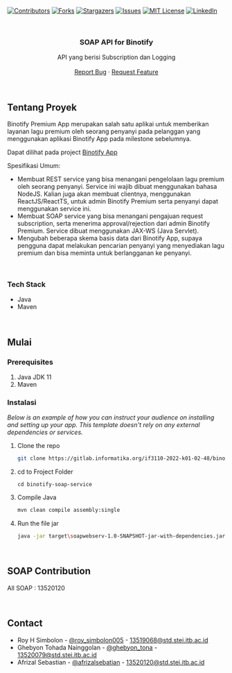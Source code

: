 <!-- Improved compatibility of back to top link: See: https://github.com/othneildrew/Best-README-Template/pull/73 -->
<a name="readme-top"></a>
<!--
*** Thanks for checking out the Best-README-Template. If you have a suggestion
*** that would make this better, please fork the repo and create a pull request
*** or simply open an issue with the tag "enhancement".
*** Don't forget to give the project a star!
*** Thanks again! Now go create something AMAZING! :D
-->



<!-- PROJECT SHIELDS -->
<!--
*** I'm using markdown "reference style" links for readability.
*** Reference links are enclosed in brackets [ ] instead of parentheses ( ).
*** See the bottom of this document for the declaration of the reference variables
*** for contributors-url, forks-url, etc. This is an optional, concise syntax you may use.
*** https://www.markdownguide.org/basic-syntax/#reference-style-links
-->
[![Contributors][contributors-shield]][contributors-url]
[![Forks][forks-shield]][forks-url]
[![Stargazers][stars-shield]][stars-url]
[![Issues][issues-shield]][issues-url]
[![MIT License][license-shield]][license-url]
[![LinkedIn][linkedin-shield]][linkedin-url]



<!-- PROJECT LOGO -->
<br />
<div align="center">

  <h3 align="center">SOAP API for Binotify</h3>

  <p align="center">
    API yang berisi Subscription dan Logging
    <br />
    <br />
    <a href="https://gitlab.informatika.org/if3110-2022-k01-02-48/binotify-soap-service/-/issues">Report Bug</a>
    ·
    <a href="https://gitlab.informatika.org/if3110-2022-k01-02-48/binotify-soap-service/-/issues">Request Feature</a>
  </p>
  <br />
</div>



<!-- ABOUT THE PROJECT -->
## Tentang Proyek

Binotify Premium App merupakan salah satu aplikai untuk memberikan layanan lagu premium oleh seorang penyanyi pada pelanggan yang menggunakan aplikasi Binotify App pada milestone sebelumnya. 

Dapat dilihat pada project <a href="https://gitlab.informatika.org/if3110-2022-k01-02-48/binotify-app">Binotify App</a>

Spesifikasi Umum:
* Membuat REST service yang bisa menangani pengelolaan lagu premium oleh seorang penyanyi. Service ini wajib dibuat menggunakan bahasa NodeJS. Kalian juga akan membuat clientnya, menggunakan ReactJS/ReactTS, untuk admin Binotify Premium serta penyanyi dapat menggunakan service ini.
* Membuat SOAP service yang bisa menangani pengajuan request subscription, serta menerima approval/rejection dari admin Binotify Premium. Service dibuat menggunakan JAX-WS (Java Servlet).
* Mengubah beberapa skema basis data dari Binotify App, supaya pengguna dapat melakukan pencarian penyanyi yang menyediakan lagu premium dan bisa meminta untuk berlangganan ke penyanyi.

<br/>

### Tech Stack

* Java
* Maven

<br/>

<!-- GETTING STARTED -->
## Mulai

### Prerequisites
1. Java JDK 11
2. Maven

### Instalasi

_Below is an example of how you can instruct your audience on installing and setting up your app. This template doesn't rely on any external dependencies or services._

1. Clone the repo
   ```sh
   git clone https://gitlab.informatika.org/if3110-2022-k01-02-48/binotify-soap-service.git
   ```
2. cd to Froject Folder
    ```
    cd binotify-soap-service
    ```

3. Compile Java
   ```sh
   mvn clean compile assembly:single
   ```
4. Run the file jar
   ```sh
   java -jar target\soapwebserv-1.0-SNAPSHOT-jar-with-dependencies.jar
   ```
<br/>


<!-- CONTRIBUTING -->
## SOAP Contribution

All SOAP : 13520120

<br/>

<!-- CONTACT -->
## Contact

- Roy H Simbolon - [@roy_simbolon005](https://www.instagram.com/roy_simbolon005/) - 13519068@std.stei.itb.ac.id
- Ghebyon Tohada Nainggolan - [@ghebyon_tona](https://www.instagram.com/ghebyon_tona/) - 13520079@std.stei.itb.ac.id
- Afrizal Sebastian - [@afrizalsebatian](https://www.instagram.com/afrizalsebastian/) - 13520120@std.stei.itb.ac.id

<br/>

<!-- MARKDOWN LINKS & IMAGES -->
<!-- https://www.markdownguide.org/basic-syntax/#reference-style-links -->
[contributors-shield]: https://img.shields.io/github/contributors/othneildrew/Best-README-Template.svg?style=for-the-badge
[contributors-url]: https://gitlab.informatika.org/groups/if3110-2022-k01-02-48/-/group_members
[forks-shield]: https://img.shields.io/github/forks/othneildrew/Best-README-Template.svg?style=for-the-badge
[forks-url]: https://github.com/othneildrew/Best-README-Template/network/members
[stars-shield]: https://img.shields.io/github/stars/othneildrew/Best-README-Template.svg?style=for-the-badge
[stars-url]: https://github.com/othneildrew/Best-README-Template/stargazers
[issues-shield]: https://img.shields.io/github/issues/othneildrew/Best-README-Template.svg?style=for-the-badge
[issues-url]: https://github.com/othneildrew/Best-README-Template/issues
[license-shield]: https://img.shields.io/github/license/othneildrew/Best-README-Template.svg?style=for-the-badge
[license-url]: https://github.com/othneildrew/Best-README-Template/blob/master/LICENSE.txt
[linkedin-shield]: https://img.shields.io/badge/-LinkedIn-black.svg?style=for-the-badge&logo=linkedin&colorB=555
[linkedin-url]: https://linkedin.com/in/othneildrew
[product-screenshot]: images/login-page.png
[Next.js]: https://img.shields.io/badge/next.js-000000?style=for-the-badge&logo=nextdotjs&logoColor=white
[Next-url]: https://nextjs.org/


[React.js]: https://img.shields.io/badge/React-20232A?style=for-the-badge&logo=react&logoColor=61DAFB
[React-url]: https://reactjs.org/

[ViteJS]: https://img.shields.io/badge/Vite-20232A?style=for-the-badge&logo=vite&logoColor=646CFF
[Vite-url]: https://vitejs.dev/

[Tailwind]: https://img.shields.io/badge/Tailwind-FFFFFF?style=for-the-badge&logo=TailwindCSS&logoColor=06B6D4
[Tailwind-url]: https://tailwindcss.com/

[TypeScript]: https://img.shields.io/badge/TypeScript-FFFFFF?style=for-the-badge&logo=typescript&logoColor=06B6D4
[TypeScript-url]: https://www.typescriptlang.org/